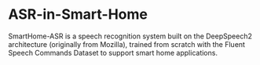 # ASR-in-Smart-Home
SmartHome-ASR is a speech recognition system built on the DeepSpeech2 architecture (originally from Mozilla), trained from scratch with the Fluent Speech Commands Dataset to support smart home applications.
